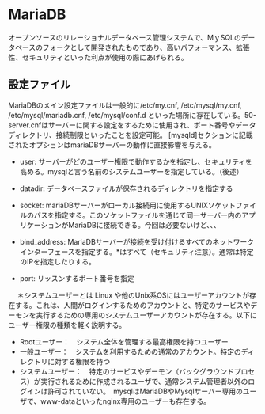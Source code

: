 # MariaDB

オープンソースのリレーショナルデータベース管理システムで、MｙSQLのデータベースのフォークとして開発されたものであり、高いパフォーマンス、拡張性、セキュリティといった利点が使用の際にあげられる。


## 設定ファイル

MariaDBのメイン設定ファイルは一般的に/etc/my.cnf, /etc/mysql/my.cnf, /etc/mysql/mariadb.cnf, /etc/mysql/conf.d  といった場所に存在している。50-server.cnfはサーバーに関する設定をするために使用され、ポート番号やデータディレクトリ、接続制限といったことを設定可能。
[mysqld]セクションに記載されたオプションはmariaDBサーバーの動作に直接影響を与える。

- user: サーバーがどのユーザー権限で動作するかを指定し、セキュリティを高める。mysqlと言う名前のシステムユーザーを指定している。（後述）

- datadir: データベースファイルが保存されるディレクトリを指定する

- socket: mariaDBサーバーがローカル接続用に使用するUNIXソケットファイルのパスを指定する。このソケットファイルを通じて同一サーバー内のアプリケーションがMariaDBに接続できる。今回は必要ないけど、、、

- bind_address: MariaDBサーバーが接続を受け付けるすべてのネットワークインターフェースを指定する。*はすべて（セキュリティ注意）。通常は特定のIPを指定したりする。

- port: リッスンするポート番号を指定

　
＊システムユーザーとは
Linux や他のUnix系OSにはユーザーアカウントが存在する。これは、人間がログインするためのアカウントと、特定のサービスやデーモンを実行するための専用のシステムユーザーアカウントが存在する。以下にユーザー権限の種類を軽く説明する。
- Rootユーザー：　システム全体を管理する最高権限を持つユーザー
- 一般ユーザー：　システムを利用するための通常のアカウント。特定のディレクトリに対する権限を持つ
- システムユーザー：　特定のサービスやデーモン（バックグラウンドプロセス）が実行されるために作成されるユーザで、通常システム管理者以外のログインは許可されていない。　mysqlはMariaDBやMysqlサーバー専用のユーザで、www-dataといったnginx専用のユーザーも存在する。